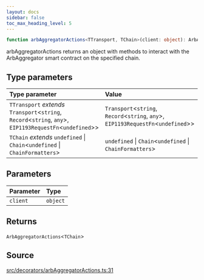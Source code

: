 ```yaml
---
layout: docs
sidebar: false
toc_max_heading_level: 5
---
```


```ts
function arbAggregatorActions<TTransport, TChain>(client: object): ArbAggregatorActions<TChain>;
```

arbAggregatorActions returns an object with methods to interact with the
ArbAggregator smart contract on the specified chain.

## Type parameters

| Type parameter                                                                                                 | Value                                                                                   |
| :------------------------------------------------------------------------------------------------------------- | :-------------------------------------------------------------------------------------- |
| `TTransport` _extends_ `Transport`\<`string`, `Record`\<`string`, `any`\>, `EIP1193RequestFn`\<`undefined`\>\> | `Transport`\<`string`, `Record`\<`string`, `any`\>, `EIP1193RequestFn`\<`undefined`\>\> |
| `TChain` _extends_ `undefined` \| `Chain`\<`undefined` \| `ChainFormatters`\>                                  | `undefined` \| `Chain`\<`undefined` \| `ChainFormatters`\>                              |

## Parameters

| Parameter | Type     |
| :-------- | :------- |
| `client`  | `object` |

## Returns

`ArbAggregatorActions`\<`TChain`\>

## Source

[src/decorators/arbAggregatorActions.ts:31](https://github.com/OffchainLabs/arbitrum-orbit-sdk/blob/cfcbd32d6879cf7817a33b24f062a0fd879ea257/src/decorators/arbAggregatorActions.ts#L31)
